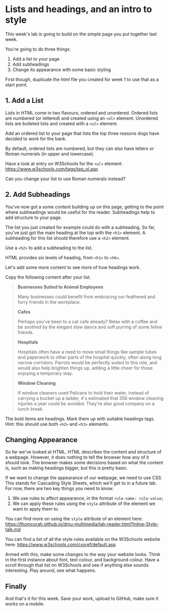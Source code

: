 # Lists and headings, and an intro to style

This week's lab is going to build on the simple page you put together last week.

You're going to do three things:

1. Add a list to your page
2. Add subheadings
3. Change its appearance with some basic styling

First though, duplicate the html file you created for week 1 to use that as a start point.

## 1. Add a List

Lists in HTML come in two flavours, ordered and unordered. Ordered lists are numbered (or lettered) and created using an `<ol>` element. Unordered lists are bulleted lists and created with a `<ul>` element.

Add an ordered list to your page that lists the top three reasons dogs have decided to work for the bank.

By default, ordered lists are numbered, but they can also have letters or Roman numerals (in upper and lowercase).

Have a look at entry on W3Schools for the `<ul>` element: <https://www.w3schools.com/tags/tag_ol.asp>

Can you change your list to use Roman numerals instead?

## 2. Add Subheadings

You've now got a some content building up on this page, getting to the point where subheadings would be useful for the reader. Subheadings help to add structure to your page.

The list you just created for example could do with a subheading. So far, you've just got the main heading at the top with the `<h1>` element. A subheading for this list should therefore use a `<h2>` element.

Use a `<h2>` to add a subheading to the list.

HTML provides six levels of heading, from `<h1>` to `<h6>`.

Let's add some more content to see more of how headings work.

Copy the following content after your list.

> **Businesses Suited to Animal Employees**
>
> Many businesses could benefit from embracing our feathered and furry friends in the workplace.
>
> **Cafes**
>
> Perhaps you've been to a cat cafe already? Relax with a coffee and be soothed by the elegant slow dance and soft purring of some feline friends.
>
> **Hospitals**
>
> Hospitals often have a need to move small things like sample tubes and paperwork to other parts of the hospital quickly, often along long narrow corridors. Parrots would be perfectly suited to this role, and would also help brighten things up, adding a little cheer for those enjoying a temporary stay.
>
> **Window Cleaning**
>
> If window cleaners used Pelicans to hold their water, instead of carrying a bucket up a ladder, it's estimated that 356 window cleaning injuries a year could be avoided. They're also good company on a lunch break.

The bold items are headings. Mark them up with suitable headings tags. Hint: this should use both `<h2>` and `<h3>` elements.

## Changing Appearance

So far we've looked at HTML. HTML describes the content and structure of a webpage. However, it does nothing to tell the browser how any of it should look. The browser makes some decisions based on what the content is, such as making headings bigger, but this is pretty basic.

If we want to change the appearance of our webpage, we need to use CSS. This stands for Cascading Style Sheets, which we'll get to in a future lab. For now, there are two key things you need to know:

1. We use rules to affect appearance, in the format `rule-name: rule-value;`
2. We can apply these rules using the `style` attribute of the element we want to apply them to.

You can find more on using the `style` attribute of an element here: <https://thomcorah.github.io/dmu-multimedia/lab-reader.html?Inline-Style-talk.md>

You can find a list of all the style rules available on the W3Schools website here: https://www.w3schools.com/cssref/default.asp

Armed with this, make some changes to the way your website looks. Think in the first instance about font, text colour, and background colour. Have a scroll through that list on W3Schools and see if anything else sounds interesting. Play around, see what happens.

## Finally

And that's it for this week. Save your work, upload to GitHub, make sure it works on a mobile.

